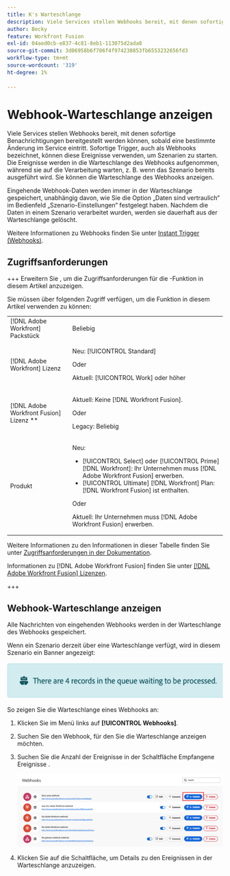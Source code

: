 ```yaml
---
title: K's Warteschlange
description: Viele Services stellen Webhooks bereit, mit denen sofortige Benachrichtigungen bereitgestellt werden können, sobald eine bestimmte Änderung im Service eintritt. Sofortige Trigger, auch als Webhooks bezeichnet, können diese Ereignisse verwenden, um Szenarien zu starten. Die Ereignisse werden in die Warteschlange des Webhooks aufgenommen, während sie auf die Verarbeitung warten, z. B. wenn das Szenario bereits ausgeführt wird. Sie können die Warteschlange des Webhooks anzeigen.
author: Becky
feature: Workfront Fusion
exl-id: 04aed0cb-e837-4c81-8eb1-113075d2ada8
source-git-commit: 3d06958b6f706f4f974230853fb6553232656fd3
workflow-type: tm+mt
source-wordcount: '319'
ht-degree: 1%

---
```


# Webhook-Warteschlange anzeigen

Viele Services stellen Webhooks bereit, mit denen sofortige Benachrichtigungen bereitgestellt werden können, sobald eine bestimmte Änderung im Service eintritt. Sofortige Trigger, auch als Webhooks bezeichnet, können diese Ereignisse verwenden, um Szenarien zu starten. Die Ereignisse werden in die Warteschlange des Webhooks aufgenommen, während sie auf die Verarbeitung warten, z. B. wenn das Szenario bereits ausgeführt wird. Sie können die Warteschlange des Webhooks anzeigen.

Eingehende Webhook-Daten werden immer in der Warteschlange gespeichert, unabhängig davon, wie Sie die Option „Daten sind vertraulich“ im Bedienfeld „Szenario-Einstellungen“ festgelegt haben. Nachdem die Daten in einem Szenario verarbeitet wurden, werden sie dauerhaft aus der Warteschlange gelöscht.

Weitere Informationen zu Webhooks finden Sie unter [Instant Trigger (Webhooks)](/help/workfront-fusion/references/modules/webhooks-reference.md).

## Zugriffsanforderungen

+++ Erweitern Sie , um die Zugriffsanforderungen für die -Funktion in diesem Artikel anzuzeigen.

Sie müssen über folgenden Zugriff verfügen, um die Funktion in diesem Artikel verwenden zu können:

<table style="table-layout:auto">
 <col> 
 <col> 
 <tbody> 
  <tr> 
   <td role="rowheader">[!DNL Adobe Workfront] Packstück</td> 
   <td> <p>Beliebig</p> </td> 
  </tr> 
  <tr data-mc-conditions=""> 
   <td role="rowheader">[!DNL Adobe Workfront] Lizenz</td> 
   <td> <p>Neu: [!UICONTROL Standard]</p><p>Oder</p><p>Aktuell: [!UICONTROL Work] oder höher</p> </td> 
  </tr> 
  <tr> 
   <td role="rowheader">[!DNL Adobe Workfront Fusion] Lizenz **</td> 
   <td>
   <p>Aktuell: Keine [!DNL Workfront Fusion].</p>
   <p>Oder</p>
   <p>Legacy: Beliebig </p>
   </td> 
  </tr> 
  <tr> 
   <td role="rowheader">Produkt</td> 
   <td>
   <p>Neu:</p> <ul><li>[!UICONTROL Select] oder [!UICONTROL Prime] [!DNL Workfront]: Ihr Unternehmen muss [!DNL Adobe Workfront Fusion] erwerben.</li><li>[!UICONTROL Ultimate] [!DNL Workfront] Plan: [!DNL Workfront Fusion] ist enthalten.</li></ul>
   <p>Oder</p>
   <p>Aktuell: Ihr Unternehmen muss [!DNL Adobe Workfront Fusion] erwerben.</p>
   </td> 
  </tr>
 </tbody> 
</table>

Weitere Informationen zu den Informationen in dieser Tabelle finden Sie unter [Zugriffsanforderungen in der Dokumentation](/help/workfront-fusion/references/licenses-and-roles/access-level-requirements-in-documentation.md).

Informationen zu [!DNL Adobe Workfront Fusion] finden Sie unter [[!DNL Adobe Workfront Fusion] Lizenzen](/help/workfront-fusion/set-up-and-manage-workfront-fusion/licensing-operations-overview/license-automation-vs-integration.md).

+++

## Webhook-Warteschlange anzeigen

Alle Nachrichten von eingehenden Webhooks werden in der Warteschlange des Webhooks gespeichert.

Wenn ein Szenario derzeit über eine Warteschlange verfügt, wird in diesem Szenario ein Banner angezeigt:

![Warteschlangen-Banner](assets/queue-banner.png)

So zeigen Sie die Warteschlange eines Webhooks an:

1. Klicken Sie im Menü links auf **[!UICONTROL Webhooks]**.
1. Suchen Sie den Webhook, für den Sie die Warteschlange anzeigen möchten.
1. Suchen Sie die Anzahl der Ereignisse in der Schaltfläche Empfangene Ereignisse .

   ![Webhook-Warteschlange](assets/webhook-queue.png)

1. Klicken Sie auf die Schaltfläche, um Details zu den Ereignissen in der Warteschlange anzuzeigen.
